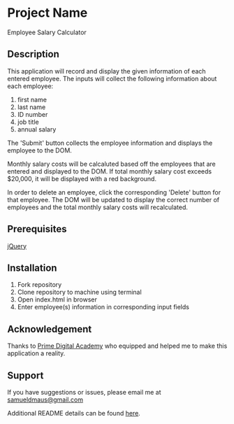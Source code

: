 # Project Name

Employee Salary Calculator

## Description
This application will record and display the given information of each entered employee. The inputs will collect the following information about each employee:

1. first name
2. last name
3. ID number
4. job title
5. annual salary

The 'Submit' button collects the employee information and displays the employee to the DOM.

Monthly salary costs will be calcaluted based off the employees that are entered and displayed to the DOM. If total monthly salary cost exceeds $20,000, it will be displayed with a red background. 

In order to delete an employee, click the corresponding 'Delete' button for that employee. The DOM will be updated to display the correct number of employees and the total monthly salary costs will recalculated.

## Prerequisites
[jQuery](https://jquery.com/)

## Installation
1. Fork repository
2. Clone repository to machine using terminal
3. Open index.html in browser
4. Enter employee(s) information in corresponding input fields

## Acknowledgement
Thanks to [Prime Digital Academy](www.primeacademy.io) who equipped and helped me to make this application a reality.

## Support
If you have suggestions or issues, please email me at samueldmaus@gmail.com

Additional README details can be found [here](https://github.com/PrimeAcademy/readme-template/blob/master/README.md).
